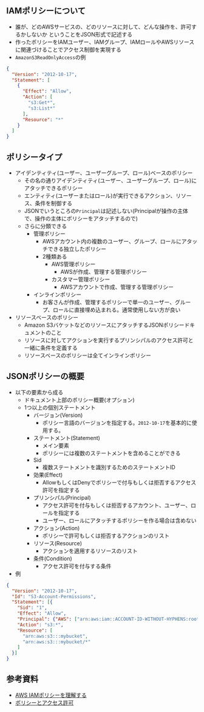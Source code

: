 ## IAMポリシーについて
- 誰が、どのAWSサービスの、どのリソースに対して、どんな操作を、許可するかしないか ということをJSON形式で記述する
- 作ったポリシーをIAMユーザー、IAMグループ、IAMロールやAWSリソースに関連づけることでアクセス制御を実現する
- `AmazonS3ReadOnlyAccess`の例
```json
{
  "Version": "2012-10-17",
  "Statement": [
    {
      "Effect": "Allow",
      "Action": [
        "s3:Get*",
        "s3:List*"
      ],
      "Resource": "*"
    }
  ]
}
```

## ポリシータイプ
- アイデンティティ(ユーザー、ユーザーグループ、ロール)ベースのポリシー
  - その名の通りアイデンティティ(ユーザー、ユーザーグループ、ロール)にアタッチできるポリシー
  - エンティティ(ユーザーまたはロール)が実行できるアクション、リソース、条件を制御する
  - JSONでいうところの`Principal`は記述しない(Principalが操作の主体で、操作の主体にポリシーをアタッチするので)
  - さらに分類できる
    - 管理ポリシー
      - AWSアカウント内の複数のユーザー、グループ、ロールにアタッチできる独立したポリシー
      - 2種類ある
        - AWS管理ポリシー
          - AWSが作成、管理する管理ポリシー
        - カスタマー管理ポリシー
          - AWSアカウントで作成、管理する管理ポリシー
    - インラインポリシー
      - お客さんが作成、管理するポリシーで単一のユーザー、グループ、ロールに直接埋め込まれる。通常使用しない方が良い
- リソースベースのポリシー
  - Amazon S3バケットなどのリソースにアタッチするJSONポリシードキュメントのこと
  - リソースに対してアクションを実行するプリンシパルのアクセス許可と一緒に条件を定義する
  - リソースベースのポリシーは全てインラインポリシー

## JSONポリシーの概要
- 以下の要素から成る
  - ドキュメント上部のポリシー概要(オプション)
  - 1つ以上の個別ステートメント
    - バージョン(Version)
      - ポリシー言語のバージョンを指定する。`2012-10-17`を基本的に使用する。
    - ステートメント(Statement)
      - メイン要素
      - ポリシーには複数のステートメントを含めることができる
    - Sid
      - 複数ステートメントを識別するためのステートメントID
    - 効果(Effect)
      - AllowもしくはDenyでポリシーで付与もしくは拒否するアクセス許可を指定する 
    - プリンシパル(Principal)
      - アクセス許可を付与もしくは拒否するアカウント、ユーザー、ロールを指定する
      - ユーザー、ロールにアタッチするポリシーを作る場合は含めない
    - アクション(Action)
      - ポリシーで許可もしくは拒否するアクションのリスト
    - リソース(Resource)
      - アクションを適用するリソースのリスト  
    - 条件(Condition)
      - アクセス許可を付与する条件
- 例
```json
{
  "Version": "2012-10-17",
  "Id": "S3-Account-Permissions",
  "Statement": [{
    "Sid": "1",
    "Effect": "Allow",
    "Principal": {"AWS": ["arn:aws:iam::ACCOUNT-ID-WITHOUT-HYPHENS:root"]},
    "Action": "s3:*",
    "Resource": [
      "arn:aws:s3:::mybucket",
      "arn:aws:s3:::mybucket/*"
    ]
  }]
}
```

## 参考資料
- [AWS IAMポリシーを理解する](https://dev.classmethod.jp/cloud/aws-iam-policy/)
- [ポリシーとアクセス許可](https://docs.aws.amazon.com/ja_jp/IAM/latest/UserGuide/access_policies.html)
